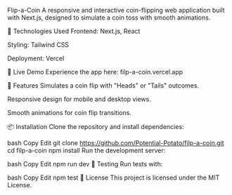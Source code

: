 Flip-a-Coin
A responsive and interactive coin-flipping web application built with Next.js, designed to simulate a coin toss with smooth animations.

🔧 Technologies Used
Frontend: Next.js, React

Styling: Tailwind CSS

Deployment: Vercel

🚀 Live Demo
Experience the app here: filp-a-coin.vercel.app

🧪 Features
Simulates a coin flip with "Heads" or "Tails" outcomes.

Responsive design for mobile and desktop views.

Smooth animations for coin flip transitions.

📦 Installation
Clone the repository and install dependencies:

bash
Copy
Edit
git clone https://github.com/Potential-Potato/filp-a-coin.git
cd filp-a-coin
npm install
Run the development server:

bash
Copy
Edit
npm run dev
🧪 Testing
Run tests with:

bash
Copy
Edit
npm test
📄 License
This project is licensed under the MIT License.
